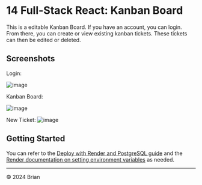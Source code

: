 # 14 Full-Stack React: Kanban Board

This is a editable Kanban Board. If you have an account, you can login. From there, you can create or view existing kanban tickets. These tickets can then be edited or deleted.


## Screenshots

Login:

![image](https://github.com/user-attachments/assets/5a4cb58c-4d99-4e59-95fb-d132d779fa6b)

Kanban Board:

![image](https://github.com/user-attachments/assets/6f8e9b29-ef63-4294-87f4-2b63aacb4f93)

New Ticket:
![image](https://github.com/user-attachments/assets/c6ace4ed-d24d-4b77-867e-0f9feb958d12)


## Getting Started


You can refer to the [Deploy with Render and PostgreSQL guide](https://coding-boot-camp.github.io/full-stack/render/deploy-with-render-and-postgresql) and the [Render documentation on setting environment variables](https://docs.render.com/configure-environment-variables) as needed.

---


© 2024 Brian
